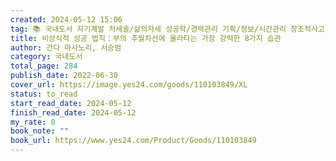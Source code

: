 ```yaml
---
created: 2024-05-12 15:06
tag: 📚 국내도서 자기계발 처세술/삶의자세 성공학/경력관리 기획/정보/시간관리 창조적사고/두뇌계발
title: 비상식적 성공 법칙：부의 추월차선에 올라타는 가장 강력한 8가지 습관
author: 간다 마사노리, 서승범
category: 국내도서
total_page: 284
publish_date: 2022-06-30
cover_url: https://image.yes24.com/goods/110103849/XL
status: to_read
start_read_date: 2024-05-12
finish_read_date: 2024-05-12
my_rate: 0
book_note: ""
book_url: https://www.yes24.com/Product/Goods/110103849
---
```



